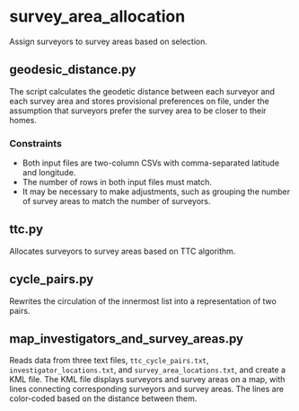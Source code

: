 # survey_area_allocation
Assign surveyors to survey areas based on selection.

## geodesic_distance.py
The script calculates the geodetic distance between each surveyor and each survey area and stores provisional preferences on file, under the assumption that surveyors prefer the survey area to be closer to their homes.

### Constraints
* Both input files are two-column CSVs with comma-separated latitude and longitude.
* The number of rows in both input files must match.
* It may be necessary to make adjustments, such as grouping the number of survey areas to match the number of surveyors.

## ttc.py
Allocates surveyors to survey areas based on TTC algorithm.

## cycle_pairs.py
Rewrites the circulation of the innermost list into a representation of two pairs.

## map_investigators_and_survey_areas.py
Reads data from three text files, `ttc_cycle_pairs.txt`, `investigator_locations.txt`, and `survey_area_locations.txt`, and create a KML file. The KML file displays surveyors and survey areas on a map, with lines connecting corresponding surveyors and survey areas. The lines are color-coded based on the distance between them.

